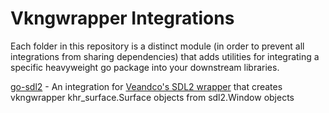 # Vkngwrapper Integrations

Each folder in this repository is a distinct module (in order to prevent all integrations from sharing
 dependencies) that adds utilities for integrating a specific heavyweight go package into your downstream
 libraries.

[go-sdl2](sdl2) - An integration for [Veandco's SDL2 wrapper](https://github.com/veandco/go-sdl2) that
 creates vkngwrapper khr_surface.Surface objects from sdl2.Window objects
